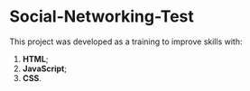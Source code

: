 # Social-Networking-Test

This project was developed as a training to improve skills with:

1. **HTML**; 
2. **JavaScript**;
3. **CSS**.
